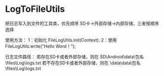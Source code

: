 # LogToFileUtils
把日志写入到文件的工具类，优先顺序 SD卡->外部存储->内部存储，三者按顺序选择




使用方法：
1：初始化
  FileLogUtils.init(Context);
2：使用
  FileLogUtils.write("Hello Word！");
  
 日志文件路径：
  若存在SD卡或者外部存储，则在 SD\Android\data\包名\files\Log\logs.txt
  若不存在SD卡或者外部存储，则在 \data\data\包名\files\Log\logs.txt
